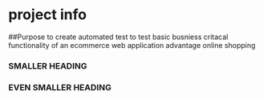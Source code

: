 # project info

##Purpose
to create automated test to test basic busniess critacal functionality  of an ecommerce web application advantage online shopping


### SMALLER HEADING 


### EVEN SMALLER HEADING 
